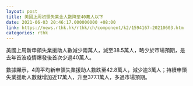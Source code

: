 ```yaml
---
layout: post
title: 美國上周初領失業金人數降至40萬人以下
date: 2021-06-03 20:46:17.000000000 +08:00
link: https://news.rthk.hk/rthk/ch/component/k2/1594167-20210603.htm
categories: rthk
---
```


美國上周新申領失業援助人數減少兩萬人，減至38.5萬人，略少於市場預期，是去年首波疫情爆發後首次少過40萬人。

數據顯示，4周平均新申領失業援助人數跌至42.8萬人，減少逾3萬人；持續申領失業援助人數就增加近17萬人，升至377.1萬人，多過市場預期。
